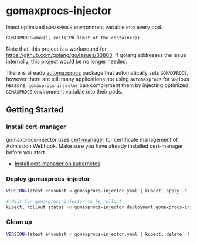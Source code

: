 # gomaxprocs-injector

Inject optimized `GOMAXPROCS` environment variable into every pod.

```
GOMAXPROCS=max(1, ceil(CPU limit of the container))
```

Note that, this project is a workaround for
https://github.com/golang/go/issues/33803. If golang addresses the issue
internally, this project would be no longer needed.

There is already [automaxprocs](https://github.com/uber-go/automaxprocs) package
that automatically sets `GOMAXPROCS`, however there are still many applications
not using `automaxprocs` for various reasons. `gomaxprocs-injector` can
complement them by injecting optimized `GOMAXPROCS` environment variable into
their pods.

## Getting Started

### Install cert-manager
gomaxprocs-injector uses [cert-manager](https://cert-manager.io/docs/) for
certificate management of Admission Webhook. Make sure you have already
installed cert-manager before you start.

- [Install cert-manager on kubernetes](https://cert-manager.io/docs/installation/)

### Deploy gomaxprocs-injector
```sh
VERSION=latest envsubst < gomaxprocs-injector.yaml | kubectl apply -f -

# Wait for gomaxprocs-injector to be rollout
kubectl rollout status -n gomaxprocs-injector deployment gomaxprocs-injector
```

### Clean up
```sh
VERSION=latest envsubst < gomaxprocs-injector.yaml | kubectl delete -f -
```
